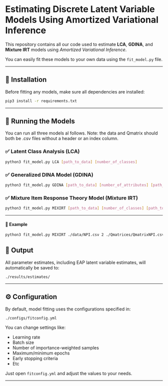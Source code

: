 # Estimating Discrete Latent Variable Models Using Amortized Variational Inference

This repository contains all our code used to estimate **LCA**, **GDINA**, and **Mixture IRT** models using *Amortized Variational Inference*.

You can easily fit these models to your own data using the `fit_model.py` file.

---

## 🔧 Installation

Before fitting any models, make sure all dependencies are installed:

```bash
pip3 install -r requirements.txt
```

---

## 🚀 Running the Models

You can run all three models al follows. 
Note: the data and Qmatrix should both be .csv files without a header or an index column.

### ✅ Latent Class Analysis (LCA)

```bash
python3 fit_model.py LCA [path_to_data] [number_of_classes]
```

### ✅ Generalized DINA Model (GDINA)

```bash
python3 fit_model.py GDINA [path_to_data] [number_of_attributes] [path_to_q_matrix]
```

### ✅ Mixture Item Response Theory Model (Mixture IRT)

```bash
python3 fit_model.py MIXIRT [path_to_data] [number_of_classes] [path_to_q_matrix]
```
---

#### 📌 Example

```bash
python3 fit_model.py MIXIRT ./data/NPI.csv 2 ./Qmatrices/QmatrixNPI.csv
```

## 📁 Output

All parameter estimates, including EAP latent variable estimates, will automatically be saved to:

```
./results/estimates/
```

---

## ⚙️ Configuration

By default, model fitting uses the configurations specified in:

```
./configs/fitconfig.yml
```

You can change settings like:

- Learning rate
- Batch size
- Number of importance-weighted samples
- Maximum/minimum epochs
- Early stopping criteria
- Etc

Just open `fitconfig.yml` and adjust the values to your needs.

---

